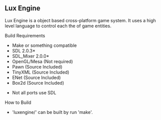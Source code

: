 Lux Engine
-------------------------------------------------------------------------
Lux Engine is a object based cross-platform game system. It uses a high 
level language to control each the of game entities.

Build Requirements
- Make or something compatible
- SDL 2.0.3*
- SDL_Mixer 2.0.0*
- OpenGL/Mesa (Not required)
- Pawn (Source Included)
- TinyXML (Source Included)
- ENet (Source Included)
- Box2d (Source Included)

* Not all ports use SDL

How to Build
- 'luxengine/' can be built by run 'make'.

